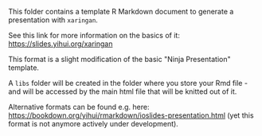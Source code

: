 This folder contains a template R Markdown document to generate a presentation with `xaringan`.

See this link for more information on the basics of it: https://slides.yihui.org/xaringan

This format is a slight modification of the basic "Ninja Presentation" template.

A `libs` folder will be created in the folder where you store your Rmd file - and will be accessed by the main html file that will be knitted out of it.

Alternative formats can be found e.g. here: https://bookdown.org/yihui/rmarkdown/ioslides-presentation.html (yet this format is not anymore actively under development).


